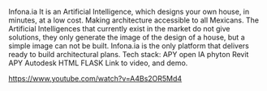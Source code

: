 Infona.ia
It is an Artificial Intelligence, which designs your own house, in minutes, at a low cost. Making architecture accessible to all Mexicans.
The Artificial Intelligences that currently exist in the market do not give solutions, they only generate the image of the design of a house, but a simple image can not be built.
Infona.ia is the only platform that delivers ready to build architectural plans.
Tech stack:
APY open IA
phyton 
Revit APY
Autodesk
HTML 
FLASK
Link to video, and demo.

https://www.youtube.com/watch?v=A4Bs2OR5Md4
